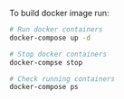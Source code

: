 

To build docker image run:

```sh
# Run docker containers
docker-compose up -d

# Stop docker containers
docker-compse stop

# Check running containers
docker-compose ps
```